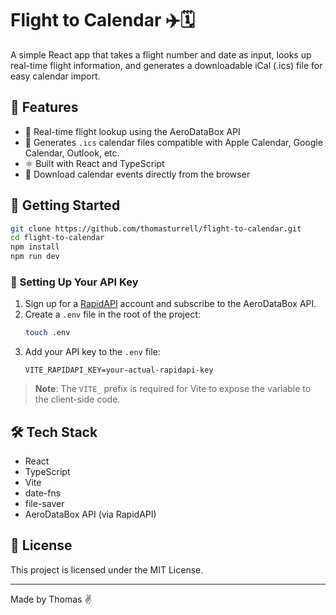 # Flight to Calendar ✈️🗓

A simple React app that takes a flight number and date as input, looks up real-time flight information, and generates a downloadable iCal (.ics) file for easy calendar import.

## 🚀 Features

- 🛫 Real-time flight lookup using the AeroDataBox API
- 📅 Generates `.ics` calendar files compatible with Apple Calendar, Google Calendar, Outlook, etc.
- ⚛️ Built with React and TypeScript
- 💾 Download calendar events directly from the browser

## 🔧 Getting Started

```bash
git clone https://github.com/thomasturrell/flight-to-calendar.git
cd flight-to-calendar
npm install
npm run dev
```

### 🔑 Setting Up Your API Key

1. Sign up for a [RapidAPI](https://rapidapi.com/) account and subscribe to the AeroDataBox API.
2. Create a `.env` file in the root of the project:
   ```bash
   touch .env
   ```
3. Add your API key to the `.env` file:
   ```env
   VITE_RAPIDAPI_KEY=your-actual-rapidapi-key
   ```

> **Note**: The `VITE_` prefix is required for Vite to expose the variable to the client-side code.

## 🛠 Tech Stack

- React
- TypeScript
- Vite
- date-fns
- file-saver
- AeroDataBox API (via RapidAPI)

## 📄 License

This project is licensed under the MIT License.

---

Made by Thomas ✌️
